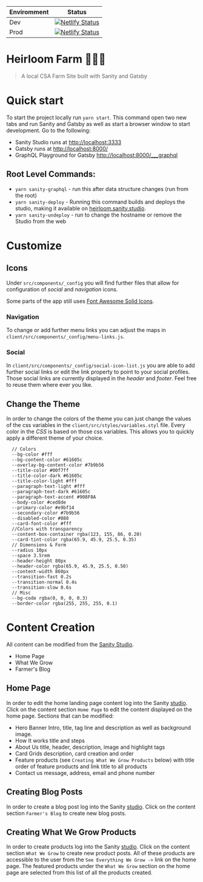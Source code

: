 | Enviromment   | Status   |
| ------------- | -------- | 
| Dev           | [![Netlify Status](https://api.netlify.com/api/v1/badges/15721b89-622e-4b4a-8fc5-6433b71d7992/deploy-status)](https://app.netlify.com/sites/heirloomfarm-dev/deploys)     | 
| Prod          | [![Netlify Status](https://api.netlify.com/api/v1/badges/aa9c2904-d115-4d9c-9ca1-f426d5697811/deploy-status)](https://app.netlify.com/sites/heirloomfarm/deploys)   |



# Heirloom Farm 👨🏻‍🌾
> A local CSA Farm Site built with Sanity and Gatsby

# Quick start

To start the project locally run `yarn start`. This command open two new tabs and run Sanity and Gatsby as well as start a browser window to start development. Go to the following: 
- Sanity Studio runs at [http://localhost:3333](http://localhost:3333)
- Gatsby runs at [http://localhost:8000/](http://localhost:8000/)
- GraphQL Playground for Gatsby [http://localhost:8000/___graphql](http://localhost:8000/___graphql)

## Root Level Commands:
- `yarn sanity-graphql` - run this after data structure changes  (run from the root)
- `yarn sanity-deploy` - Running this command builds and deploys the studio, making it available on [heirloom.sanity.studio](https://heirloomfarm.sanity.studio). 
- `yarn sanity-undeploy` - run to change the hostname or remove the Studio from the web

# Customize

## Icons

Under `src/components/_config` you will find further files that allow for configuration of _social_ and _navigation_ icons.  

Some parts of the app still uses [Font Awesome Solid Icons](https://fontawesome.com/icons?d=gallery&s=solid&m=free).

### Navigation

To change or add further menu links you can adjust the maps in `client/src/components/_config/menu-links.js`.   

### Social

In `client/src/components/_config/social-icon-list.js` you are able to add further social links or edit the link property to point to your social profiles. Those social links are currently displayed in the _header_ and _footer_. Feel free to reuse them where ever
you like.

## Change the Theme

In order to change the colors of the theme you can just change the values of the css variables in the `client/src/styles/variables.styl` file. Every color in the _CSS_ is based on those css variables. This allows you to quickly apply a different theme of your choice.

```styl
  // Colors
  --bg-color #fff
  --bg-content-color #61605c
  --overlay-bg-content-color #7b9b56
  --title-color #00f7ff
  --title-color-dark #61605c
  --title-color-light #fff
  --paragraph-text-light #fff
  --paragraph-text-dark #61605c
  --paragraph-text-accent #908F8A
  --body-color #ced8de
  --primary-color #e9bf14
  --secondary-color #7b9b56
  --disabled-color #888
  --card-font-color #fff
  //Colors with transparency
  --content-box-container rgba(123, 155, 86, 0.20)
  --card-tint-color rgba(65.9, 45.9, 25.5, 0.35)
  // Dimensions & Form
  --radius 10px
  --space 3.5rem
  --header-height 80px
  --header-color rgba(65.9, 45.9, 25.5, 0.50)
  --content-width 860px
  --transition-fast 0.2s
  --transition-normal 0.4s
  --transition-slow 0.6s
  // Misc
  --bg-code rgba(0, 0, 0, 0.3)
  --border-color rgba(255, 255, 255, 0.1)
```

# Content Creation

All content can be modified from the [Sanity Studio](https://heirloomfarm.sanity.studio).

- Home Page
- What We Grow 
- Farmer's Blog

## Home Page

In order to edit the home landing page content log into the Sanity [studio](https://heirloomfarm.sanity.studio). Click on the content section `Home Page` to edit the content displayed on the home page. Sections that can be modified: 

- Hero Banner Intro, title, tag line and description as well as background image.
- How It works title and steps
- About Us title, header, description, image and highlight tags
- Card Grids description, card creation and order
- Feature products (see `Creating What We Grow Products` below) with title order of feature products and link title to all products
- Contact us message, address, email and phone number


## Creating Blog Posts

In order to create a blog post log into the Sanity [studio](https://heirloomfarm.sanity.studio). Click on the content section `Farmer's Blog` to create new blog posts.

## Creating What We Grow Products

In order to create products log into the Sanity [studio](https://heirloomfarm.sanity.studio). Click on the content section `What We Grow` to create new product posts. All of these products are accessible to the user from the `See Everything We Grow ->` link on the home page. The featured products under the `What We Grow` section on the home page are selected from this list of all the products created. 

